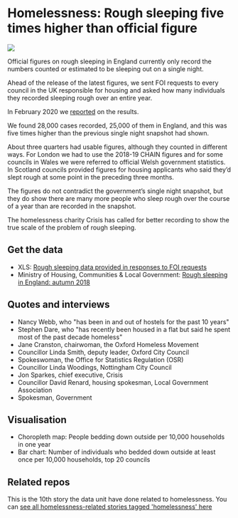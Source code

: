 # Homelessness: Rough sleeping five times higher than official figure

![](https://ichef.bbci.co.uk/news/624/cpsprodpb/6F4C/production/_111029482_roughsleepmaprate-nc.png)

Official figures on rough sleeping in England currently only record the numbers counted or estimated to be sleeping out on a single night.

Ahead of the release of the latest figures, we sent FOI requests to every council in the UK responsible for housing and asked how many individuals they recorded sleeping rough over an entire year.

In February 2020 we [reported](https://www.bbc.co.uk/news/uk-england-51398425) on the results.

We found 28,000 cases recorded, 25,000 of them in England, and this was five times higher than the previous single night snapshot had shown.

About three quarters had usable figures, although they counted in different ways. For London we had to use the 2018-19 CHAIN figures and for some councils in Wales we were referred to official Welsh government statistics. In Scotland councils provided figures for housing applicants who said they’d slept rough at some point in the preceding three months.

The figures do not contradict the government’s single night snapshot, but they do show there are many more people who sleep rough over the course of a year than are recorded in the snapshot.

The homelessness charity Crisis has called for better recording to show the true scale of the problem of rough sleeping.

## Get the data

* XLS: [Rough sleeping data provided in responses to FOI requests](https://github.com/BBC-Data-Unit/homelessness-real-figure/blob/master/BBC%20Rough%20sleeping%20FOI%20analysis.xlsx)
* Ministry of Housing, Communities & Local Government: [Rough sleeping in England: autumn 2018](https://www.gov.uk/government/statistics/rough-sleeping-in-england-autumn-2018)

## Quotes and interviews

* Nancy Webb, who "has been in and out of hostels for the past 10 years"
* Stephen Dare, who "has recently been housed in a flat but said he spent most of the past decade homeless"
* Jane Cranston, chairwoman, the Oxford Homeless Movement
* Councillor Linda Smith, deputy leader, Oxford City Council
* Spokeswoman, the Office for Statistics Regulation (OSR) 
* Councillor Linda Woodings, Nottingham City Council 
* Jon Sparkes, chief executive, Crisis
* Councillor David Renard, housing spokesman, Local Government Association
* Spokesman, Government 

## Visualisation

* Choropleth map: People bedding down outside per 10,000 households in one year
* Bar chart: Number of individuals who bedded down outside at least once per 10,000 households, top 20 councils 

## Related repos

This is the 10th story the data unit have done related to homelessness. You can [see all homelessness-related stories tagged 'homelessness' here](https://github.com/search?q=topic%3Ahomelessness+org%3ABBC-Data-Unit&type=Repositories)

